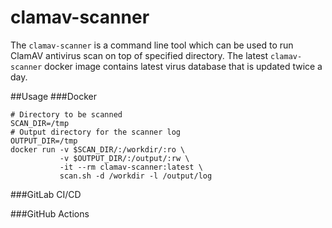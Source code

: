 # clamav-scanner
The `clamav-scanner` is a command line tool which can be used to run ClamAV antivirus scan on top of specified directory.
The latest `clamav-scanner` docker image contains latest virus database that is updated twice a day.


##Usage
###Docker
```
# Directory to be scanned
SCAN_DIR=/tmp
# Output directory for the scanner log
OUTPUT_DIR=/tmp
docker run -v $SCAN_DIR/:/workdir/:ro \
           -v $OUTPUT_DIR/:/output/:rw \
           -it --rm clamav-scanner:latest \
           scan.sh -d /workdir -l /output/log
```
###GitLab CI/CD

###GitHub Actions
